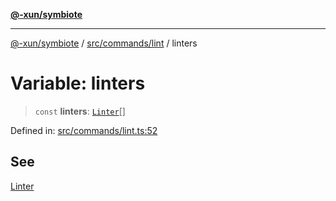[**@-xun/symbiote**](../../../../README.md)

***

[@-xun/symbiote](../../../../README.md) / [src/commands/lint](../README.md) / linters

# Variable: linters

> `const` **linters**: [`Linter`](../enumerations/Linter.md)[]

Defined in: [src/commands/lint.ts:52](https://github.com/Xunnamius/symbiote/blob/ee28fd25e233e1ad9b7043e0faa8defae74dbe7b/src/commands/lint.ts#L52)

## See

[Linter](../enumerations/Linter.md)

